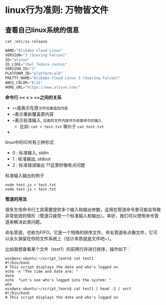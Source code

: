 # linux行为准则: 万物皆文件

## 查看自己linux系统的信息
```js
cat /etc/os-release 

NAME="Alibaba Cloud Linux"
VERSION="3 (Soaring Falcon)"
ID="alinux"
ID_LIKE="rhel fedora centos"
VERSION_ID="3"
PLATFORM_ID="platform:al8"
PRETTY_NAME="Alibaba Cloud Linux 3 (Soaring Falcon)"
ANSI_COLOR="0;31"
HOME_URL="https://www.aliyun.com/"
```

**命令行 << < > >>之间的关系**

* `>>`是表示在原`文件后面追加内容`
* `>`表示重新覆盖原内容
* `<`表示标准输入, `后面的文件内容作为前面命令的输入`
  * 比如: `cat < test.txt` 等价于 `cat test.txt`
* 

linux中的IO共有三种形式
* 0 : 标准输入, stdin
* 1 : 标准输出, stdout
* 2 : 标准错误输出 ??这里好像有点问题


标准输入输出的例子
```shell
node test.js > test.txt
node test.js < test.txt
```


**管道的用法**

很多生信命令行工具需要提供多个输入和输出参数，这用在管道命令里可能会导致非常低效的情形（管道只接受一个标准输入和输出）。幸好，我们可以使用命令管道来解决此类问题。

命名管道，也称为FIFO。它是一个特殊的排序文件，命名管道有点像文件，它可以永久保留在你的文件系统上（估计本质就是文件吧~）。

比如我想查看某个文件（test1）的前两行并进行排序，操作如下：

```shell
wsx@wsx-ubuntu:~/script_learn$ cat test1
#!/bin/bash
# This script displays the date and who's logged on
echo -n "The time and date are: " 
date
echo  "Let's see who's logged into the system: " 
who
wsx@wsx-ubuntu:~/script_learn$ cat test1 | head -2 | sort
#!/bin/bash
# This script displays the date and who's logged on
```
